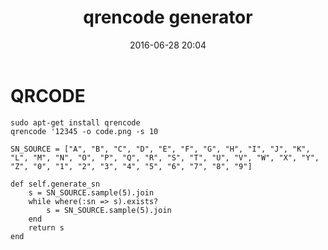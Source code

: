 ﻿---
layout: single
title: "qrencode generator"
date: 2016-06-28 20:04
comments: false
footer: false
---

# QRCODE 

	sudo apt-get install qrencode
	qrencode '12345 -o code.png -s 10


```
SN_SOURCE = ["A", "B", "C", "D", "E", "F", "G", "H", "I", "J", "K", "L", "M", "N", "O", "P", "Q", "R", "S", "T", "U", "V", "W", "X", "Y", "Z", "0", "1", "2", "3", "4", "5", "6", "7", "8", "9"]

def self.generate_sn
	s = SN_SOURCE.sample(5).join
	while where(:sn => s).exists?
		s = SN_SOURCE.sample(5).join
	end
	return s
end
```	